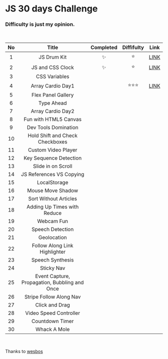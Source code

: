 # JS 30 days Challenge

### Difficulty is just **my opinion**.

<br>

| No  |                     Title                     | Completed | Diffifulty |                                                   Link                                                   |
| :-: | :-------------------------------------------: | :-------: | :--------: | :------------------------------------------------------------------------------------------------------: |
|  1  |                  JS Drum Kit                  |    ✨     |    ⭐️     |     [LINK](https://github.com/bravacoreana/js-collections/tree/master/30days-challenge/01-drum-kit)      |
|  2  |               JS and CSS Clock                |    ✨     |    ⭐️     |       [LINK](https://github.com/bravacoreana/js-collections/tree/master/30days-challenge/02-clock)       |
|  3  |                 CSS Variables                 |           |            |                                                                                                          |
|  4  |               Array Cardio Day1               |           | ⭐️⭐️⭐️  | [LINK](https://github.com/bravacoreana/js-collections/tree/master/30days-challenge/04-array-cardio-day1) |
|  5  |              Flex Panel Gallery               |           |            |                                                                                                          |
|  6  |                  Type Ahead                   |           |            |                                                                                                          |
|  7  |               Array Cardio Day2               |           |            |                                                                                                          |
|  8  |             Fun with HTML5 Canvas             |           |            |                                                                                                          |
|  9  |             Dev Tools Domination              |           |            |                                                                                                          |
| 10  |        Hold Shift and Check Checkboxes        |           |            |                                                                                                          |
| 11  |              Custom Video Player              |           |            |                                                                                                          |
| 12  |            Key Sequence Detection             |           |            |                                                                                                          |
| 13  |              Slide in on Scroll               |           |            |                                                                                                          |
| 14  |           JS References VS Copying            |           |            |                                                                                                          |
| 15  |                 LocalStorage                  |           |            |                                                                                                          |
| 16  |               Mouse Move Shadow               |           |            |                                                                                                          |
| 17  |             Sort Without Articles             |           |            |                                                                                                          |
| 18  |          Adding Up Times with Reduce          |           |            |                                                                                                          |
| 19  |                  Webcam Fun                   |           |            |                                                                                                          |
| 20  |               Speech Detection                |           |            |                                                                                                          |
| 21  |                  Geolocation                  |           |            |                                                                                                          |
| 22  |         Follow Along Link Highlighter         |           |            |                                                                                                          |
| 23  |               Speech Synthesis                |           |            |                                                                                                          |
| 24  |                  Sticky Nav                   |           |            |                                                                                                          |
| 25  | Event Capture, Propagation, Bubbling and Once |           |            |                                                                                                          |
| 26  |            Stripe Follow Along Nav            |           |            |                                                                                                          |
| 27  |                Click and Drag                 |           |            |                                                                                                          |
| 28  |            Video Speed Controller             |           |            |                                                                                                          |
| 29  |                Countdown Timer                |           |            |                                                                                                          |
| 30  |                 Whack A Mole                  |           |            |                                                                                                          |

<br>

Thanks to [wesbos](https://github.com/wesbos/JavaScript30)
